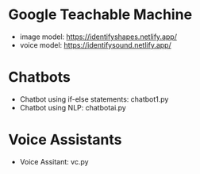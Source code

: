 # Google Teachable Machine
- image model: https://identifyshapes.netlify.app/
- voice model: https://identifysound.netlify.app/

# Chatbots
- Chatbot using if-else statements: chatbot1.py
- Chatbot using NLP: chatbotai.py

#  Voice Assistants
- Voice Assitant: vc.py